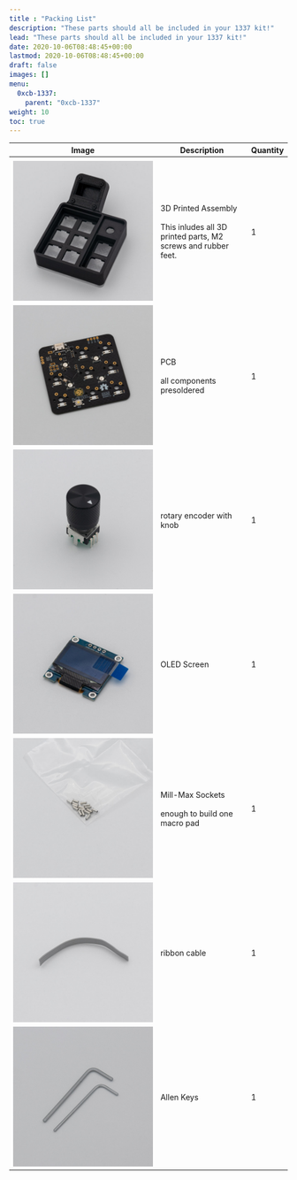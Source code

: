 ```yaml
---
title : "Packing List"
description: "These parts should all be included in your 1337 kit!"
lead: "These parts should all be included in your 1337 kit!"
date: 2020-10-06T08:48:45+00:00
lastmod: 2020-10-06T08:48:45+00:00
draft: false
images: []
menu:
  0xcb-1337:
    parent: "0xcb-1337"
weight: 10
toc: true
---
```


| Image                     | Description                                                                               | Quantity |
| ------------------------- | ----------------------------------------------------------------------------------------- | -------- |
|                           |
| ![case](case.jpg)         | 3D Printed Assembly <br><br>This inludes all 3D printed parts, M2 screws and rubber feet. | 1        |
| ![pcb](pcb.jpg)           | PCB<br><br>all components presoldered                                                     | 1        |
| ![encoder](encoder.jpg)   | rotary encoder with knob                                                                  | 1        |
| ![oled](oled.jpg)         | OLED Screen                                                                               | 1        |
| ![millmax](millmax.jpg)   | Mill-Max Sockets<br><br>enough to build one macro pad                                     | 1        |
| ![ribbon](ribbon.jpg)     | ribbon cable                                                                              | 1        |
| ![allenkey](allenkey.jpg) | Allen Keys                                                                                | 1        |
